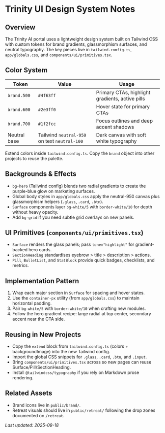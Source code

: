 # Trinity UI Design System Notes

## Overview
The Trinity AI portal uses a lightweight design system built on Tailwind CSS with custom tokens for brand gradients, glassmorphism surfaces, and neutral typography. The key pieces live in `tailwind.config.ts`, `app/globals.css`, and `components/ui/primitives.tsx`.

## Color System
| Token | Value | Usage |
| --- | --- | --- |
| `brand.500` | `#4f63ff` | Primary CTAs, highlight gradients, active pills |
| `brand.600` | `#2e3ff0` | Hover state for primary CTAs |
| `brand.700` | `#1f2fcc` | Focus outlines and deep accent shadows |
| Neutral base | Tailwind `neutral-950` on text `neutral-100` | Dark canvas with soft white typography |

Extend colors inside `tailwind.config.ts`. Copy the `brand` object into other projects to reuse the palette.

## Backgrounds & Effects
- `bg-hero` (Tailwind config) blends two radial gradients to create the purple-blue glow on marketing surfaces.
- Global body styles in `app/globals.css` apply the neutral-950 canvas plus glassmorphism helpers (`.glass`, `.card`, `.btn`).
- `Surface` components layer `bg-white/5` with `border-white/10` for depth without heavy opacity.
- Add `bg-grid` if you need subtle grid overlays on new panels.

## UI Primitives (`components/ui/primitives.tsx`)
- `Surface` renders the glass panels; pass `tone="highlight"` for gradient-backed hero cards.
- `SectionHeading` standardises eyebrow > title > description > actions.
- `Pill`, `BulletList`, and `StatBlock` provide quick badges, checklists, and metrics.

## Implementation Pattern
1. Wrap each major section in `Surface` for spacing and hover states.
2. Use the `container-px` utility (from `app/globals.css`) to maintain horizontal padding.
3. Pair `bg-white/5` with `border-white/10` when crafting new modules.
4. Follow the hero gradient recipe: large radial at top center, secondary accent near the CTA side.

## Reusing in New Projects
- Copy the `extend` block from `tailwind.config.ts` (colors + backgroundImage) into the new Tailwind config.
- Import the global CSS snippets for `.glass`, `.card`, `.btn`, and `.input`.
- Bring `components/ui/primitives.tsx` across so new pages can reuse Surface/Pill/SectionHeading.
- Install `@tailwindcss/typography` if you rely on Markdown prose rendering.

## Related Assets
- Brand icons live in `public/brand/`.
- Retreat visuals should live in `public/retreat/` following the drop zones documented on `/retreat`.

_Last updated: 2025-09-18_
